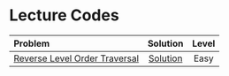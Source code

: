 # Lecture Codes

|  Problem  |  Solution  |  Level  |
|:----------|:----------:|:-------:|
|  [Reverse Level Order Traversal](https://www.geeksforgeeks.org/problems/reverse-level-order-traversal/1)  |  [Solution]()  |  Easy  |